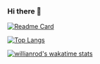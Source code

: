 ### Hi there 👋
[![Readme Card](https://github-readme-stats.vercel.app/api/pin/?username=Zenhayevsky&repo=productsistem)](https://github.com/Zenhayevsky/productsistem)

[![Top Langs](https://github-readme-stats.vercel.app/api/top-langs/?username=Zenhayevsky)](https://github.com/Zenhayevsky/github-readme-stats)

[![willianrod's wakatime stats](https://github-readme-stats.vercel.app/api/wakatime?username=Zenhayevsky)](https://github.com/Zenhayevsky/productsistem)


<!--

![Zenhayevsky's GitHub stats](https://github-readme-stats.vercel.app/api?username=Zenhayevsky&show_icons=true&theme=radical)
**Zenhayevsky/Zenhayevsky** is a ✨ _special_ ✨ repository because its `README.md` (this file) appears on your GitHub profile.

Here are some ideas to get you started:

- 🔭 I’m currently working on ...
- 🌱 I’m currently learning ...
- 👯 I’m looking to collaborate on ...
- 🤔 I’m looking for help with ...
- 💬 Ask me about ...
- 📫 How to reach me: ...
- 😄 Pronouns: ...
- ⚡ Fun fact: ...
-->

